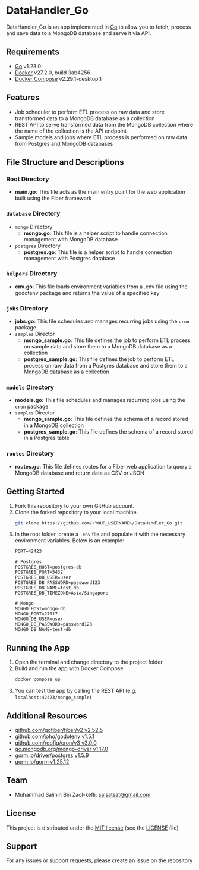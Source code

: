 # DataHandler_Go

DataHandler_Go is an app implemented in [Go](https://go.dev/) to allow you to fetch, process and save data to a MongoDB database and serve it via API.

## Requirements
- [Go](https://go.dev/dl/) v1.23.0
- [Docker](https://www.docker.com/) v27.2.0, build 3ab4256
- [Docker Compose](https://docs.docker.com/compose/) v2.29.1-desktop.1

## Features
- Job scheduler to perform ETL process on raw data and store transformed data to a MongoDB database as a collection
- REST API to serve transformed data from the MongoDB collection where the name of the collection is the API endpoint
- Sample models and jobs where ETL process is performed on raw data from Postgres and MongoDB databases

## File Structure and Descriptions
### Root Directory
- **main.go**: This file acts as the main entry point for the web application built using the Fiber framework

### `database` Directory
- `mongo` Directory
  - **mongo.go**: This file is a helper script to handle connection management with MongoDB database
- `postgres` Directory
  - **postgres.go**: This file is a helper script to handle connection management with Postgres database

### `helpers` Directory
- **env.go**: This file loads environment variables from a .env file using the godotenv package and returns the value of a specified key

### `jobs` Directory
- **jobs.go**: This file schedules and manages recurring jobs using the `cron` package
- `samples` Director
  - **mongo_sample.go**: This file defines the job to perform ETL process on sample data and store them to a MongoDB database as a collection
  - **postgres_sample.go**: This file defines the job to perform ETL process on raw data from a Postgres database and store them to a MongoDB database as a collection

### `models` Directory
- **models.go**: This file schedules and manages recurring jobs using the `cron` package
- `samples` Director
  - **mongo_sample.go**: This file defines the schema of a record stored in a MongoDB collection
  - **postgres_sample.go**: This file defines the schema of a record stored in a Postgres table

### `routes` Directory
- **routes.go**: This file defines routes for a Fiber web application to query a MongoDB database and return data as CSV or JSON

## Getting Started
1. Fork this repository to your own GitHub account.
2. Clone the forked repository to your local machine.
    ```bash 
    git clone https://github.com/<YOUR_USERNAME>/DataHandler_Go.git
    ```
3. In the root folder, create a `.env` file and populate it with the necessary environment variables. Below is an example:
    ```
    PORT=42423

    # Postgres
    POSTGRES_HOST=postgres-db
    POSTGRES_PORT=5432
    POSTGRES_DB_USER=user
    POSTGRES_DB_PASSWORD=password123
    POSTGRES_DB_NAME=test-db
    POSTGRES_DB_TIMEZONE=Asia/Singapore

    # Mongo
    MONGO_HOST=mongo-db
    MONGO_PORT=27017
    MONGO_DB_USER=user
    MONGO_DB_PASSWORD=password123
    MONGO_DB_NAME=test-db
    ```

## Running the App
1. Open the terminal and change directory to the project folder
2. Build and run the app with Docker Compose
   ```bash
   docker compose up
   ```
3. You can test the app by calling the REST API (e.g. `localhost:42423/mongo_sample`)

## Additional Resources
- [github.com/gofiber/fiber/v2 v2.52.5](https://pkg.go.dev/github.com/gofiber/fiber/v2@v2.52.5)
- [github.com/joho/godotenv v1.5.1](https://pkg.go.dev/github.com/joho/godotenv@v1.5.1)
- [github.com/robfig/cron/v3 v3.0.0](https://pkg.go.dev/github.com/robfig/cron/v3@v3.0.0)
- [go.mongodb.org/mongo-driver v1.17.0](https://pkg.go.dev/go.mongodb.org/mongo-driver@v1.17.0)
- [gorm.io/driver/postgres v1.5.9](https://pkg.go.dev/gorm.io/driver/postgres@v1.5.9)
- [gorm.io/gorm v1.25.12](https://pkg.go.dev/gorm.io/gorm@v1.25.12)

## Team
- Muhammad Salihin Bin Zaol-kefli: salsatsat@gmail.com

## License
This project is distributed under the [MIT license](https://en.wikipedia.org/wiki/MIT_License) (see the [LICENSE](./LICENSE.md) file)

## Support
For any issues or support requests, please create an issue on the repository